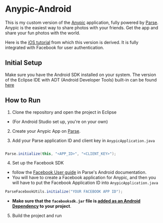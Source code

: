 # Anypic-Android

This is my custom version of the [Anypic](https://anypic.org) application, fully powered by [Parse](https://parse.com). Anypic is the easiest way to share photos with your friends. Get the app and share your fun photos with the world. 

Here is the [iOS tutorial](https://parse.com/tutorials/anypic) from which this version is derived. It is fully integrated with Facebook for user authentication.
 
## Initial Setup

Make sure you have the Android SDK installed on your system. The version of the Eclipse IDE with ADT (Android Developer Tools) built-in can be found [here](http://developer.android.com/sdk/index.html)

## How to Run

1) Clone the repository and open the project in Eclipse 

* (For Android Studio set up, you're on your own) 

2) Create your Anypic App on [Parse](https://parse.com/apps).

3) Add your Parse application ID and client key in `AnypicApplication.java`
```java

Parse.initialize(this, "<APP_ID>", "<CLIENT_KEY>");
```

4) Set up the Facebook SDK

* follow the [Facebook User guide](https://www.parse.com/docs/android_guide#fbusers) in Parse's Android documentation. 
* You will have to create a Facebook application for Anypic, and then you will have to put the Facebook Application ID into `AnypicApplication.java`

```java
ParseFacebookUtils.initialize("YOUR FACEBOOK APP ID");
```
* **Make sure that the `facebooksdk.jar` file is [added as an Android Dependency](http://stackoverflow.com/questions/20355971/how-do-i-add-a-new-library-to-android-dependencies-using-eclipse-adt) to your project**.

5) Build the project and run
